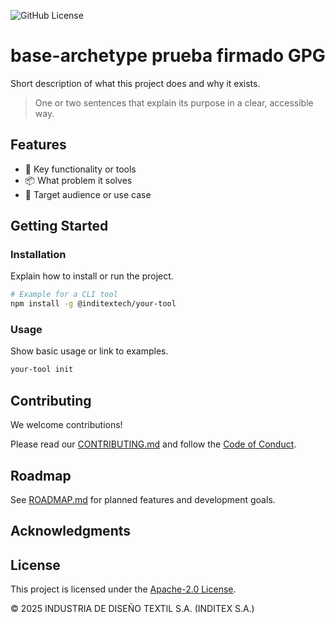 <!--
SPDX-FileCopyrightText: 2025 INDUSTRIA DE DISEÑO TEXTIL S.A. (INDITEX S.A.)

SPDX-License-Identifier: Apache-2.0
-->

<!-- Add relevant badges here -->
![GitHub License](https://img.shields.io/github/license/InditexTech/base-archetype)

# base-archetype prueba firmado GPG

Short description of what this project does and why it exists.

> One or two sentences that explain its purpose in a clear, accessible way.

<!-- Add video/image/demo here -->

## Features

- 🔧 Key functionality or tools
- 📦 What problem it solves
- 🚀 Target audience or use case

## Getting Started

### Installation

Explain how to install or run the project.

```bash
# Example for a CLI tool
npm install -g @inditextech/your-tool
```

### Usage

Show basic usage or link to examples.

```bash
your-tool init
```

## Contributing

We welcome contributions!

Please read our [CONTRIBUTING.md](./CONTRIBUTING.md) and follow the [Code of Conduct](./CODE_OF_CONDUCT.md).

## Roadmap

See [ROADMAP.md](./ROADMAP.md) for planned features and development goals.

<!-- or -->

## Acknowledgments

<!-- Mention any projects used as inspiration, key dependencies... -->

## License

This project is licensed under the [Apache-2.0 License](./LICENSE).

© 2025 INDUSTRIA DE DISEÑO TEXTIL S.A. (INDITEX S.A.)
